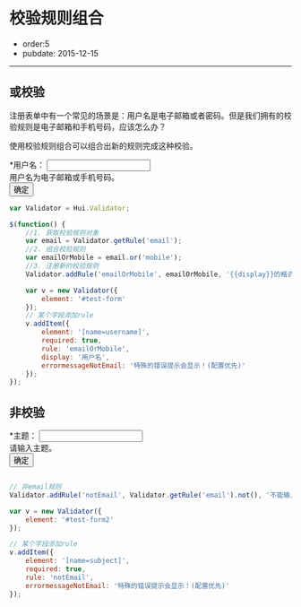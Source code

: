 # 校验规则组合

- order:5
- pubdate: 2015-12-15

---

<link rel="stylesheet" href="../dist/asset/alice/one.css">
<script src="../dist/lib/jquery/jquery.js"></script>
<script src="../dist/lib/handlebars/handlebars.js"></script>
<script src="../dist/core-debug.js"></script>
<script src="../dist/hui-debug.js"></script>


## 或校验

注册表单中有一个常见的场景是：用户名是电子邮箱或者密码。但是我们拥有的校验规则是电子邮箱和手机号码，应该怎么办？

使用校验规则组合可以组合出新的规则完成这种校验。

<div class="cell">
    <form id="test-form" class="ui-form" >
        <div class="ui-form-item">
            <label for="username" class="ui-label"><span class="ui-form-required">*</span>用户名：</label>
            <input id="username" name="username" class="ui-input" required />
            <div class="ui-form-explain">用户名为电子邮箱或手机号码。</div>
        </div>
        <div class="ui-form-item">
            <span class="ui-button-morange ui-button"><input class="ui-button-text" value="确定" type="submit"></span>
        </div>
    </form>
</div>


````javascript
var Validator = Hui.Validator;

$(function() {
    //1. 获取校验规则对象
    var email = Validator.getRule('email');
    //2. 组合校验规则
    var emailOrMobile = email.or('mobile');
    //3. 注册新的校验规则
    Validator.addRule('emailOrMobile', emailOrMobile, '{{display}}的格式必须是电子邮箱或者手机号码。');

    var v = new Validator({
        element: '#test-form'
    });
    // 某个字段添加rule
    v.addItem({
        element: '[name=username]',
        required: true,
        rule: 'emailOrMobile',
        display: '用户名',
        errormessageNotEmail: '特殊的错误提示会显示！(配置优先)'
    });
});
````

## 非校验

<div class="cell">
    <form id="test-form2" class="ui-form">
        <div class="ui-form-item">
            <label for="subject" class="ui-label"><span class="ui-form-required">*</span>主题：</label>
            <input id="subject" name="subject" class="ui-input" />
            <div class="ui-form-explain">请输入主题。</div>
        </div>
        <div class="ui-form-item">
            <span class="ui-button-morange ui-button"><input class="ui-button-text" value="确定" type="submit"></span>
        </div>
    </form>
</div>

````javascript

// 非email规则
Validator.addRule('notEmail', Validator.getRule('email').not(), '不能输入email!');

var v = new Validator({
    element: '#test-form2'
});

// 某个字段添加rule
v.addItem({
    element: '[name=subject]',
    required: true,
    rule: 'notEmail',
    errormessageNotEmail: '特殊的错误提示会显示！(配置优先)'
});

````
